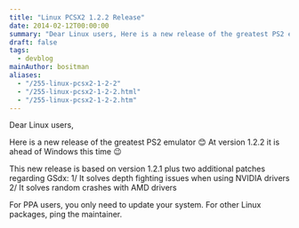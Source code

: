 ```yaml
---
title: "Linux PCSX2 1.2.2 Release"
date: 2014-02-12T00:00:00
summary: "Dear Linux users, Here is a new release of the greatest PS2 emulator. At version 1.2.2 it is ahead of Windows this time"
draft: false
tags:
  - devblog
mainAuthor: bositman
aliases:
  - "/255-linux-pcsx2-1-2-2"
  - "/255-linux-pcsx2-1-2-2.html"
  - "/255-linux-pcsx2-1-2-2.htm"
---
```



Dear Linux users,

Here is a new release of the greatest PS2 emulator
😊
At version 1.2.2 it is ahead of Windows this time
😉

This new release is based on version 1.2.1 plus two additional patches
regarding GSdx:
1/ It solves depth fighting issues when using NVIDIA drivers
2/ It solves random crashes with AMD drivers

For PPA users, you only need to update your system. For other Linux
packages, ping the maintainer.

